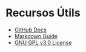 # Recursos Útils

- [GitHub Docs](https://docs.github.com/)
- [Markdown Guide](https://www.markdownguide.org/)
- [GNU GPL v3.0 License](https://www.gnu.org/licenses/gpl-3.0.html)


